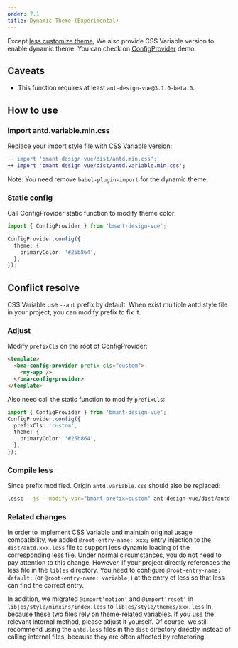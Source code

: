 ```yaml
---
order: 7.1
title: Dynamic Theme (Experimental)
---
```


Except [less customize theme](/docs/react/customize-theme), We also provide CSS Variable version to enable dynamic theme. You can check on [ConfigProvider](/components/config-provider/#components-config-provider-demo-theme) demo.

## Caveats

- This function requires at least `ant-design-vue@3.1.0-beta.0`.

## How to use

### Import antd.variable.min.css

Replace your import style file with CSS Variable version:

```diff
-- import 'bmant-design-vue/dist/antd.min.css';
++ import 'bmant-design-vue/dist/antd.variable.min.css';
```

Note: You need remove `babel-plugin-import` for the dynamic theme.

### Static config

Call ConfigProvider static function to modify theme color:

```ts
import { ConfigProvider } from 'bmant-design-vue';

ConfigProvider.config({
  theme: {
    primaryColor: '#25b864',
  },
});
```

## Conflict resolve

CSS Variable use `--ant` prefix by default. When exist multiple antd style file in your project, you can modify prefix to fix it.

### Adjust

Modify `prefixCls` on the root of ConfigProvider:

```html
<template>
  <bma-config-provider prefix-cls="custom">
    <my-app />
  </bma-config-provider>
</template>
```

Also need call the static function to modify `prefixCls`:

```ts
import { ConfigProvider } from 'bmant-design-vue';
ConfigProvider.config({
  prefixCls: 'custom',
  theme: {
    primaryColor: '#25b864',
  },
});
```

### Compile less

Since prefix modified. Origin `antd.variable.css` should also be replaced:

```bash
lessc --js --modify-var="bmant-prefix=custom" ant-design-vue/dist/antd.variable.less modified.css
```

### Related changes

In order to implement CSS Variable and maintain original usage compatibility, we added `@root-entry-name: xxx;` entry injection to the `dist/antd.xxx.less` file to support less dynamic loading of the corresponding less file. Under normal circumstances, you do not need to pay attention to this change. However, if your project directly references the less file in the `lib|es` directory. You need to configure `@root-entry-name: default;` (or `@root-entry-name: variable;`) at the entry of less so that less can find the correct entry.

In addition, we migrated `@import'motion'` and `@import'reset'` in `lib|es/style/minxins/index.less` to `lib|es/style/themes/xxx.less` In, because these two files rely on theme-related variables. If you use the relevant internal method, please adjust it yourself. Of course, we still recommend using the `antd.less` files in the `dist` directory directly instead of calling internal files, because they are often affected by refactoring.
